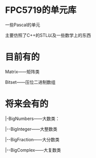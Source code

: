 # FPC5719的单元库
一些Pascal的单元

主要仿照了C++的STL以及一些数学上的东西
# 目前有的
Matrix——矩阵类

Bitset——压位二进制数组
# 将来会有的
|-BigNumbers——大数类：

|--BigInteger——大整数类

|--BigFraction——大分数类

|--BigComplex——大复数类
